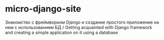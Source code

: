 # micro-django-site
Знакомство с фреймворком Django и создание простого приложение на нем с использованием БД / Getting acquainted with Django framework and creating a simple application on it using a database
